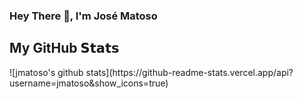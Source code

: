 ### Hey There 👋, I'm José Matoso

<!--
**JMatoso/JMatoso** is a ✨ _special_ ✨ repository because its `README.md` (this file) appears on your GitHub profile.

Here are some ideas to get you started:

- 🔭 I’m currently working on ...
- 🌱 I’m currently learning ...
- 👯 I’m looking to collaborate on ...
- 🤔 I’m looking for help with ...
- 💬 Ask me about ...
- 📫 How to reach me: ...
- 😄 Pronouns: ...
- ⚡ Fun fact: ...
-->

## My GitHub 𝗦𝘁𝗮𝘁𝘀

<p width="100%"> ![jmatoso's github stats](https://github-readme-stats.vercel.app/api?username=jmatoso&show_icons=true) </p>
